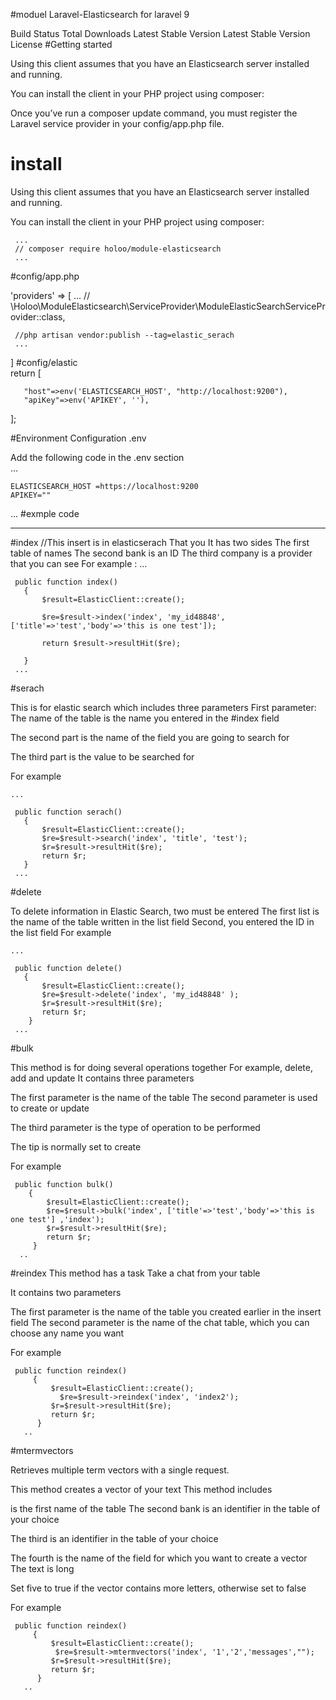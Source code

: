 #moduel Laravel-Elasticsearch  for laravel  9 


Build Status Total Downloads Latest Stable Version Latest Stable Version License
#Getting started 

Using this client assumes that you have an Elasticsearch server installed and running.

You can install the client in your PHP project using composer:

Once you’ve run a composer update command, you must register the Laravel service provider in your config/app.php file.


# install
Using this client assumes that you have an Elasticsearch server installed and running.

You can install the client in your PHP project using composer:
  
     ...
     // composer require holoo/module-elasticsearch
     ...

#config/app.php 

 'providers' => [
     ...
     // \Holoo\ModuleElasticsearch\ServiceProvider\ModuleElasticSearchServiceProvider::class,
       
     //php artisan vendor:publish --tag=elastic_serach
     ...
 ]
 #config/elastic  
   return [
      
       "host"=>env('ELASTICSEARCH_HOST', "http://localhost:9200"),
       "apiKey"=>env('APIKEY', ''), 
       
   ];
 
#Environment Configuration  .env
 
 Add the following code in the .env section  
   ...
     
    ELASTICSEARCH_HOST =https://localhost:9200
    APIKEY=""
   ...
  #exmple code   
   
   -------------------------------------------
   #index 
   //This insert is in elasticserach
     That you
     It has two sides
     The first table of names
     The second bank is an ID
     The third company is a provider that you can see
     For example : 
    ... 
    
     public function index()
       {
           $result=ElasticClient::create();
           
           $re=$result->index('index', 'my_id48848',['title'=>'test','body'=>'this is one test']);
         
           return $result->resultHit($re);
        
       } 
     ...  
    
    
   
#serach

This is for elastic search
which includes three parameters
First parameter:
The name of the table is the name you entered in the #index field

The second part is the name of the field you are going to search for

The third part is the value to be searched for

For example


    ... 
    
     public function serach()
       {
           $result=ElasticClient::create();
           $re=$result->search('index', 'title', 'test');
           $r=$result->resultHit($re);
           return $r;
       } 
     ...
     
#delete 

To delete information in Elastic Search, two must be entered
The first list is the name of the table written in the list field
Second, you entered the ID in the list field
For example


    ... 
    
     public function delete()
       {
           $result=ElasticClient::create();
           $re=$result->delete('index', 'my_id48848' );
           $r=$result->resultHit($re);
           return $r;
        } 
     ...
     
 #bulk 
 
 This method is for doing several operations together
 For example, delete, add and update
  It contains three parameters
 
 The first parameter is the name of the table
 The second parameter is used to create or update
 
 The third parameter is the type of operation to be performed
 
 The tip is normally set to create
 
 For example  
 
 
     public function bulk()
        {
            $result=ElasticClient::create();
            $re=$result->bulk('index', ['title'=>'test','body'=>'this is one test'] ,'index');
            $r=$result->resultHit($re);
            return $r;
         } 
      ..   
      
      
      
 #reindex 
 This method has a task
 Take a chat from your table
 
 It contains two parameters
 
 The first parameter is the name of the table you created earlier in the insert field
 The second parameter is the name of the chat table, which you can choose any name you want
 
 For example  
 
 
     public function reindex()
         {
             $result=ElasticClient::create();
               $re=$result->reindex('index', 'index2');
             $r=$result->resultHit($re);
             return $r;
          } 
       ..     



#mtermvectors  

Retrieves multiple term vectors with a single request. 


This method creates a vector of your text
This method includes

is the first name of the table
The second bank is an identifier in the table of your choice

The third is an identifier in the table of your choice

The fourth is the name of the field for which you want to create a vector
The text is long

Set five to true if the vector contains more letters, otherwise set to false

For example 

 
     public function reindex()
         {
             $result=ElasticClient::create();
              $re=$result->mtermvectors('index', '1','2','messages',"");
             $r=$result->resultHit($re);
             return $r;
          } 
       ..    
